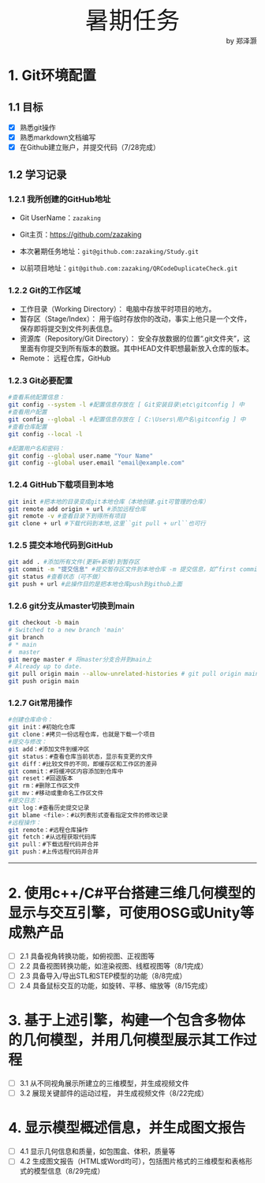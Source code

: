<div align='center' ><font size='70'>暑期任务</font></div>
<div align='right' >by 郑泽灏</div>

# 1. Git环境配置
## 1.1 目标
- [x] 熟悉git操作
- [x] 熟悉markdown文档编写
- [x] 在Github建立账户，并提交代码（7/28完成）

## 1.2 学习记录
### 1.2.1 我所创建的GitHub地址
- Git UserName：``zazaking``

- Git主页：<https://github.com/zazaking>

- 本次暑期任务地址：``git@github.com:zazaking/Study.git``

- 以前项目地址：``git@github.com:zazaking/QRCodeDuplicateCheck.git``

### 1.2.2 Git的工作区域
- 工作目录（Working Directory）：
电脑中存放平时项目的地方。
- 暂存区（Stage/Index）：
用于临时存放你的改动，事实上他只是一个文件，保存即将提交到文件列表信息。
- 资源库（Repository/Git Directory）：
安全存放数据的位置“.git文件夹”，这里面有你提交到所有版本的数据。其中HEAD文件职想最新放入仓库的版本。
- Remote：
远程仓库，GitHub

### 1.2.3  Git必要配置
```bash
#查看系统配置信息：
git config --system -l #配置信息存放在 [ Git安装目录\etc\gitconfig ] 中
#查看用户配置
git config --global -l #配置信息存放在 [ C:\Users\用户名\gitconfig ] 中
#查看仓库配置
git config --local -l

#配置用户名和密码：
git config --global user.name "Your Name"  
git config --global user.email "email@example.com"
```
### 1.2.4 GitHub下载项目到本地
```bash
git init #把本地的目录变成git本地仓库（本地创建.git可管理的仓库）
git remote add origin + url #添加远程仓库
git remote -v #查看目录下到得所有项目
git clone + url #下载代码到本地,这里``git pull + url``也可行
```
### 1.2.5 提交本地代码到GitHub
```bash
git add . #添加所有文件(更新+新增)到暂存区
git commit -m "提交信息" #提交暂存区文件到本地仓库 -m 提交信息，如“first commit”
git status #查看状态（可不做）
git push + url #此操作目的是把本地仓库push到github上面
```
### 1.2.6 git分支从master切换到main
```bash
git checkout -b main
# Switched to a new branch 'main'
git branch
# * main
#  master
git merge master # 将master分支合并到main上
# Already up to date.
git pull origin main --allow-unrelated-histories # git pull origin main会报错：refusing to merge unrelated histories
git push origin main
```
### 1.2.7 Git常用操作
```bash
#创建仓库命令：
git init：#初始化仓库
git clone：#拷贝一份远程仓库，也就是下载一个项目
#提交与修改：
git add：#添加文件到缓冲区
git status：#查看仓库当前状态，显示有变更的文件
git diff：#比较文件的不同，即缓存区和工作区的差异
git commit：#将缓冲区内容添加到仓库中
git reset：#回退版本
git rm：#删除工作区文件
git mv：#移动或重命名工作区文件
#提交日志：
git log：#查看历史提交记录
git blame <file>：#以列表形式查看指定文件的修改记录
#远程操作：
git remote：#远程仓库操作
git fetch：#从远程获取代码库
git pull：#下载远程代码并合并
git push：#上传远程代码并合并
```
***
# 2. 使用c++/C#平台搭建三维几何模型的显示与交互引擎，可使用OSG或Unity等成熟产品
- [ ] 2.1 具备视角转换功能，如俯视图、正视图等
- [ ] 2.2 具备视图转换功能，如渲染视图、线框视图等（8/1完成）
- [ ] 2.3 具备导入/导出STL和STEP模型的功能（8/8完成）
- [ ] 2.4 具备鼠标交互的功能，如旋转、平移、缩放等（8/15完成）
# 3. 基于上述引擎，构建一个包含多物体的几何模型，并用几何模型展示其工作过程
- [ ] 3.1 从不同视角展示所建立的三维模型，并生成视频文件
- [ ] 3.2 展现关键部件的运动过程， 并生成视频文件（8/22完成）
# 4. 显示模型概述信息，并生成图文报告
- [ ] 4.1 显示几何信息和质量，如包围盒、体积，质量等
- [ ] 4.2 生成图文报告（HTML或Word均可），包括图片格式的三维模型和表格形式的模型信息（8/29完成）